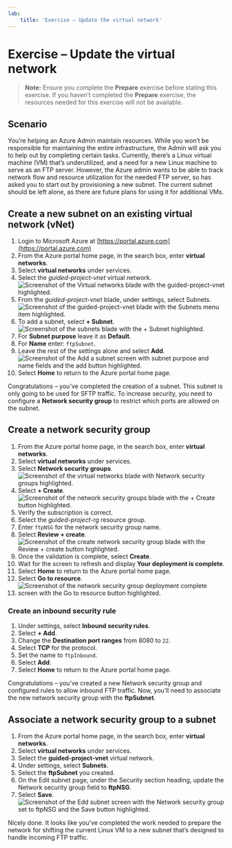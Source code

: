 ```yaml
---
lab:
    title: 'Exercise – Update the virtual network'
---
```


# Exercise – Update the virtual network

> **Note:** Ensure you complete the **Prepare** exercise before stating this exercise. If you haven’t completed the **Prepare** exercise, the resources needed for this exercise will not be available.

## Scenario
You’re helping an Azure Admin maintain resources. While you won’t be responsible for maintaining the entire infrastructure, the Admin will ask you to help out by completing certain tasks.
Currently, there’s a Linux virtual machine (VM) that’s underutilized, and a need for a new Linux machine to serve as an FTP server. However, the Azure admin wants to be able to track network flow and resource utilization for the needed FTP server, so has asked you to start out by provisioning a new subnet.
The current subnet should be left alone, as there are future plans for using it for additional VMs.

## Create a new subnet on an existing virtual network (vNet)
1.	Login to Microsoft Azure at [https://portal.azure.com](https://portal.azure.com)
2.	From the Azure portal home page, in the search box, enter **virtual networks**.
3.	Select **virtual networks** under services.
4.	Select the *guided-project-vnet* virtual network.
![Screenshot of the Virtual networks blade with the guided-project-vnet highlighted.](./Media/virtual-network-blade.png)
5.	From the *guided-project-vnet* blade, under settings, select Subnets.
![Screenshot of the guided-project-vnet blade with the Subnets menu item highlighted.](./Media/virtual-network-settings-subnet.png)
6.	To add a subnet, select **+ Subnet**.
![Screenshot of the subnets blade with the + Subnet highlighted.](./Media/virtual-network-create-subnet.png)
7.	For **Subnet purpose** leave it as **Default**.
8.	For **Name** enter: `ftpSubnet`.
9.	Leave the rest of the settings alone and select **Add**.
![Screenshot of the Add a subnet screen with subnet purpose and name fields and the add button highlighted.](./Media/create-subnet.png)
10.	Select **Home** to return to the Azure portal home page.

Congratulations – you’ve completed the creation of a subnet. This subnet is only going to be used for SFTP traffic. To increase security, you need to configure a **Network security group** to restrict which ports are allowed on the subnet.

## Create a network security group
1.	From the Azure portal home page, in the search box, enter **virtual networks**.
2.	Select **virtual networks** under services.
3.	Select **Network security groups**.
![Screenshot of the virtual networks blade with Network security groups highlighted.](./Media/network-security-group-blade.png)
4.	Select **+ Create**.
![Screenshot of the network security groups blade with the + Create button highlighted.](./Media/network-security-group-create.png)
5.	Verify the subscription is correct.
6.	Select the *guided-project-rg* resource group.
7.	Enter `ftpNSG` for the network security group name.
8.	Select **Review + create**.
![Screenshot of the create network security group blade with the Review + create button highlighted.](./Media/network-security-group-review-create.png)
9.	Once the validation is complete, select **Create**.
10.	Wait for the screen to refresh and display **Your deployment is complete**.
11.	Select **Home** to return to the Azure portal home page.
12.	Select **Go to resource**.
13.	![Screenshot of the network security group deployment complete screen with the Go to resource button highlighted.](./Media/network-security-goto-resource.png)

### Create an inbound security rule
1.	Under settings, select **Inbound security rules**.
2.	Select **+ Add**.
3.	Change the **Destination port ranges** from 8080 to `22`.
4.	Select **TCP** for the protocol.
5.	Set the name to `ftpInbound`.
6.	Select **Add**.
7.	Select **Home** to return to the Azure portal home page.

Congratulations – you’ve created a new Network security group and configured rules to allow inbound FTP traffic. Now, you’ll need to associate the new network security group with the **ftpSubnet**.

## Associate a network security group to a subnet
1.	From the Azure portal home page, in the search box, enter **virtual networks**.
2.	Select **virtual networks** under services.
3.	Select the **guided-project-vnet** virtual network.
4.	Under settings, select **Subnets**.
5.	Select the **ftpSubnet** you created.
6.	On the Edit subnet page, under the Security section heading, update the Network security group field to **ftpNSG**.
7.	Select **Save**.
![Screenshot of the Edd subnet screen with the Network security group set to ftpNSG and the Save button highlighted.](./Media/associate-security-group-subnet.png)

Nicely done. It looks like you’ve completed the work needed to prepare the network for shifting the current Linux VM to a new subnet that’s designed to handle incoming FTP traffic.
